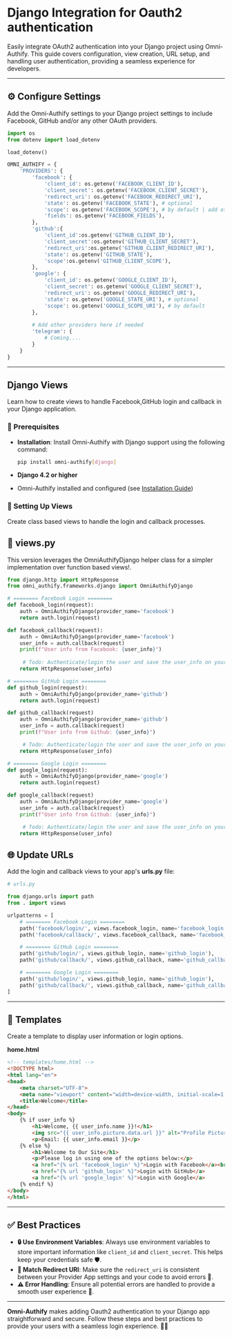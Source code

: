 # Django Integration for Oauth2 authentication

Easily integrate OAuth2 authentication into your Django project using Omni-Authify. This guide covers configuration, view creation, URL setup, and handling user authentication, providing a seamless experience for developers.

---

## ⚙️ Configure Settings

Add the Omni-Authify settings to your Django project settings to include Facebook, GitHub and/or any other OAuth 
providers.

```python
import os
from dotenv import load_dotenv

load_dotenv()

OMNI_AUTHIFY = {
    'PROVIDERS': {
        'facebook': {
            'client_id': os.getenv('FACEBOOK_CLIENT_ID'),
            'client_secret': os.getenv('FACEBOOK_CLIENT_SECRET'),
            'redirect_uri': os.getenv('FACEBOOK_REDIRECT_URI'),
            'state': os.getenv('FACEBOOK_STATE'), # optional
            'scope': os.getenv('FACEBOOK_SCOPE'), # by default | add other FB app permissions you have!
            'fields': os.getenv('FACEBOOK_FIELDS'),
        },
        'github':{
            'client_id':os.getenv('GITHUB_CLIENT_ID'),
            'client_secret':os.getenv('GITHUB_CLIENT_SECRET'),
            'redirect_uri':os.getenv('GITHUB_CLIENT_REDIRECT_URI'),
            'state': os.getenv('GITHUB_STATE'),
            'scope':os.getenv('GITHUB_CLIENT_SCOPE'),
        },
        'google': {
            'client_id': os.getenv('GOOGLE_CLIENT_ID'),
            'client_secret': os.getenv('GOOGLE_CLIENT_SECRET'),
            'redirect_uri': os.getenv('GOOGLE_REDIRECT_URI'),
            'state': os.getenv('GOOGLE_STATE_URI'), # optional
            'scope': os.getenv('GOOGLE_SCOPE_URI'), # by default
        },
                
        # Add other providers here if needed
        'telegram': {
            # Coming....
        }
    }
}
```

---

## Django Views

Learn how to create views to handle Facebook,GitHub login and callback in your Django application.

### 📝 Prerequisites

- **Installation**: Install Omni-Authify with Django support using the following command:

  ```bash
  pip install omni-authify[django]
  ```

- **Django 4.2 or higher**
- Omni-Authify installed and configured (see [Installation Guide](../installation.md))

### 🚀 Setting Up Views

Create class based views to handle the login and callback processes.

## 🔁 **views.py**

This version leverages the OmniAuthifyDjango helper class for a simpler implementation over function based views!.

```python
from django.http import HttpResponse
from omni_authify.frameworks.django import OmniAuthifyDjango

# ======== Facebook Login ========
def facebook_login(request):
    auth = OmniAuthifyDjango(provider_name='facebook')
    return auth.login(request)

def facebook_callback(request):
    auth = OmniAuthifyDjango(provider_name='facebook')
    user_info = auth.callback(request)
    print(f"User info from Facebook: {user_info}")
    
     # Todo: Authenticate/login the user and save the user_info on your own!
    return HttpResponse(user_info)

# ======== GitHub Login ========
def github_login(request):
    auth = OmniAuthifyDjango(provider_name='github')
    return auth.login(request)

def github_callback(request)
    auth = OmniAuthifyDjango(provider_name='github')
    user_info = auth.callback(request)
    print(f"User info from Github: {user_info}")

     # Todo: Authenticate/login the user and save the user_info on your own!
    return HttpResponse(user_info)

# ======== Google Login ========
def google_login(request):
    auth = OmniAuthifyDjango(provider_name='google')
    return auth.login(request)

def google_callback(request)
    auth = OmniAuthifyDjango(provider_name='google')
    user_info = auth.callback(request)
    print(f"User info from Github: {user_info}")

     # Todo: Authenticate/login the user and save the user_info on your own!
    return HttpResponse(user_info)
```

## 🌐 Update URLs

Add the login and callback views to your app's **urls.py** file:

```python
# urls.py

from django.urls import path
from . import views

urlpatterns = [
    # ======== Facebook Login ========
    path('facebook/login/', views.facebook_login, name='facebook_login'),
    path('facebook/callback/', views.facebook_callback, name='facebook_callback'),

    # ======== GitHub Login ========
    path('github/login/', views.github_login, name='github_login'),
    path('github/callback/', views.github_callback, name='github_callback')

    # ======== Google Login ========
    path('github/login/', views.github_login, name='github_login'),
    path('github/callback/', views.github_callback, name='github_callback')
]
```

---

## 📄 Templates

Create a template to display user information or login options.

**home.html**

```html
<!-- templates/home.html -->
<!DOCTYPE html>
<html lang="en">
<head>
    <meta charset="UTF-8">
    <meta name="viewport" content="width=device-width, initial-scale=1.0">
    <title>Welcome</title>
</head>
<body>
    {% if user_info %}
        <h1>Welcome, {{ user_info.name }}!</h1>
        <img src="{{ user_info.picture.data.url }}" alt="Profile Picture">
        <p>Email: {{ user_info.email }}</p>
    {% else %}
        <h1>Welcome to Our Site</h1>
        <p>Please log in using one of the options below:</p>
        <a href="{% url 'facebook_login' %}">Login with Facebook</a><br>
        <a href="{% url 'github_login' %}">Login with GitHub</a>
        <a href="{% url 'google_login' %}">Login with Google</a>
    {% endif %}
</body>
</html>

```

---

## ✅ Best Practices

- **🔒 Use Environment Variables**: Always use environment variables to store important information like `client_id` and `client_secret`. This helps keep your credentials safe 🛡️.
- **🔗 Match Redirect URI**: Make sure the `redirect_uri` is consistent between your Provider App settings and your code to avoid errors 🚫.
- **⚠️ Error Handling**: Ensure all potential errors are handled to provide a smooth user experience 🐞.

---

**Omni-Authify** makes adding Oauth2 authentication to your Django app straightforward and secure. Follow these steps and best practices to provide your users with a seamless login experience. 🚀✨